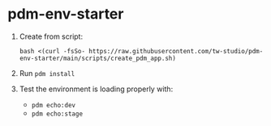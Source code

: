 # pdm-env-starter

1.  Create from script:

    ```
    bash <(curl -fsSo- https://raw.githubusercontent.com/tw-studio/pdm-env-starter/main/scripts/create_pdm_app.sh)
    ```
2.  Run `pdm install`
3.  Test the environment is loading properly with:
    -   `pdm echo:dev`
    -   `pdm echo:stage`
